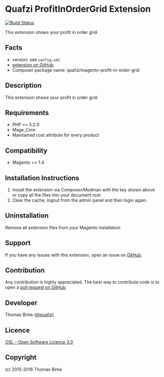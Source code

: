 Quafzi ProfitInOrderGrid Extension
==================================

[![Build Status](https://travis-ci.org/quafzi/magento-profit-in-order-grid.png)](https://travis-ci.org/quafzi/magento-profit-in-order-grid)

This extension shows your profit in order grid.

Facts
-----
- version: see ``config.xml``
- [extension on GitHub](https://github.com/quafzi/magento-profit-in-order-grid)
- Composer package name: quafzi/magento-profit-in-order-grid

Description
-----------
This extension shows your profit in order grid.

Requirements
------------
- PHP >= 5.2.0
- Mage_Core
- Maintained cost attribute for every product

Compatibility
-------------
- Magento >= 1.4

Installation Instructions
-------------------------
1. Install the extension via Composer/Modman with the key shown above or copy all the files into your document root.
2. Clear the cache, logout from the admin panel and then login again.

Uninstallation
--------------
Remove all extension files from your Magento installation

Support
-------
If you have any issues with this extension, open an issue on [GitHub](https://github.com/quafzi/magento-profit-in-order-grid/issues).

Contribution
------------
Any contribution is highly appreciated. The best way to contribute code is to open a [pull request on GitHub](https://help.github.com/articles/using-pull-requests).

Developer
---------

Thomas Birke ([@quafzi](https://twitter.com/quafzi))

Licence
-------
[OSL - Open Software Licence 3.0](http://opensource.org/licenses/osl-3.0.php)

Copyright
---------
(c) 2015-2016 Thomas Birke

